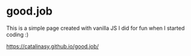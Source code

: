 # good.job

This is a simple page created with vanilla JS I did for fun when I started coding :)

https://catalinasy.github.io/good.job/
